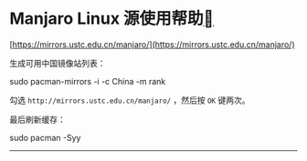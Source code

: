 # Manjaro Linux 源使用帮助[](https://mirrors.ustc.edu.cn/help/manjaro.html?utm_source=pocket_mylist#manjaro-linux "Permalink to this heading")


[https://mirrors.ustc.edu.cn/manjaro/](https://mirrors.ustc.edu.cn/manjaro/)

生成可用中国镜像站列表：

sudo pacman-mirrors -i -c China -m rank

勾选 `http://mirrors.ustc.edu.cn/manjaro/` ，然后按 `OK` 键两次。

最后刷新缓存：

sudo pacman -Syy

---